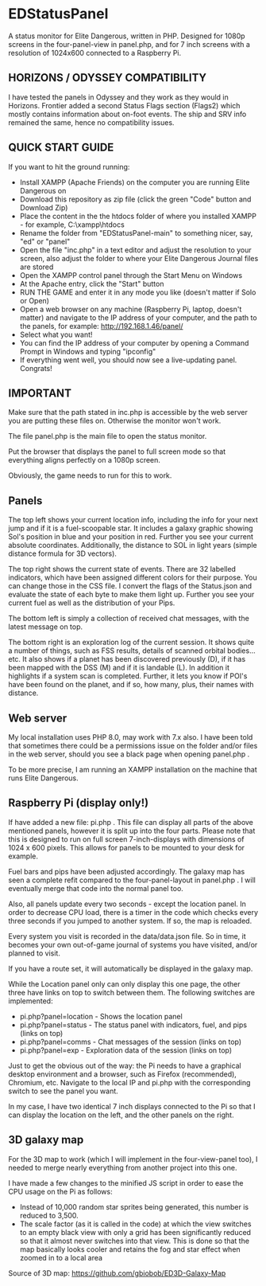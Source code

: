 # EDStatusPanel
 A status monitor for Elite Dangerous, written in PHP. Designed for 1080p screens in the four-panel-view in panel.php, and for 7 inch screens with a resolution of 1024x600 connected to a Raspberry Pi.

## HORIZONS / ODYSSEY COMPATIBILITY
I have tested the panels in Odyssey and they work as they would in Horizons. Frontier added a second Status Flags section (Flags2) which mostly contains information about on-foot events. The ship and SRV info remained the same, hence no compatibility issues.

## QUICK START GUIDE
If you want to hit the ground running:
- Install XAMPP (Apache Friends) on the computer you are running Elite Dangerous on
- Download this repository as zip file (click the green "Code" button and Download Zip)
- Place the content in the the htdocs folder of where you installed XAMPP - for example, C:\xampp\htdocs
- Rename the folder from "EDStatusPanel-main" to something nicer, say, "ed" or "panel"
- Open the file "inc.php" in a text editor and adjust the resolution to your screen, also adjust the folder to where your Elite Dangerous Journal files are stored
- Open the XAMPP control panel through the Start Menu on Windows
- At the Apache entry, click the "Start" button
- RUN THE GAME and enter it in any mode you like (doesn't matter if Solo or Open)
- Open a web browser on any machine (Raspberry Pi, laptop, doesn't matter) and navigate to the IP address of your computer, and the path to the panels, for example: http://192.168.1.46/panel/
- Select what you want!
- You can find the IP address of your computer by opening a Command Prompt in Windows and typing "ipconfig"
- If everything went well, you should now see a live-updating panel. Congrats!

## IMPORTANT
Make sure that the path stated in inc.php is accessible by the web server you are putting these files on. Otherwise the monitor won't work.

The file panel.php is the main file to open the status monitor.

Put the browser that displays the panel to full screen mode so that everything aligns perfectly on a 1080p screen.

Obviously, the game needs to run for this to work.

## Panels
The top left shows your current location info, including the info for your next jump and if it is a fuel-scoopable star. It includes a galaxy graphic showing Sol's position in blue and your position in red. Further you see your current absolute coordinates. Additionally, the distance to SOL in light years (simple distance formula for 3D vectors).

The top right shows the current state of events. There are 32 labelled indicators, which have been assigned different colors for their purpose. You can change those in the CSS file. I convert the flags of the Status.json and evaluate the state of each byte to make them light up. Further you see your current fuel as well as the distribution of your Pips.

The bottom left is simply a collection of received chat messages, with the latest message on top.

The bottom right is an exploration log of the current session. It shows quite a number of things, such as FSS results, details of scanned orbital bodies... etc. It also shows if a planet has been discovered previously (D), if it has been mapped with the DSS (M) and if it is landable (L). In addition it highlights if a system scan is completed. Further, it lets you know if POI's have been found on the planet, and if so, how many, plus, their names with distance.

## Web server
My local installation uses PHP 8.0, may work with 7.x also. I have been told that sometimes there could be a permissions issue on the folder and/or files in the web server, should you see a black page when opening panel.php .

To be more precise, I am running an XAMPP installation on the machine that runs Elite Dangerous.

## Raspberry Pi (display only!)
If have added a new file: pi.php . This file can display all parts of the above mentioned panels, however it is split up into the four parts. Please note that this is designed to run on full screen 7-inch-displays with dimensions of 1024 x 600 pixels. This allows for panels to be mounted to your desk for example.

Fuel bars and pips have been adjusted accordingly. The galaxy map has seen a complete refit compared to the four-panel-layout in panel.php . I will eventually merge that code into the normal panel too.

Also, all panels update every two seconds - except the location panel. In order to decrease CPU load, there is a timer in the code which checks every three seconds if you jumped to another system. If so, the map is reloaded.

Every system you visit is recorded in the data/data.json file. So in time, it becomes your own out-of-game journal of systems you have visited, and/or planned to visit.

If you have a route set, it will automatically be displayed in the galaxy map.

While the Location panel only can only display this one page, the other three have links on top to switch between them. The following switches are implemented:

- pi.php?panel=location - Shows the location panel
- pi.php?panel=status - The status panel with indicators, fuel, and pips (links on top)
- pi.php?panel=comms - Chat messages of the session (links on top)
- pi.php?panel=exp - Exploration data of the session (links on top)

Just to get the obvious out of the way: the Pi needs to have a graphical desktop environment and a browser, such as Firefox (recommended), Chromium, etc. Navigate to the local IP and pi.php with the corresponding switch to see the panel you want.

In my case, I have two identical 7 inch displays connected to the Pi so that I can display the location on the left, and the other panels on the right.

## 3D galaxy map
For the 3D map to work (which I will implement in the four-view-panel too), I needed to merge nearly everything from another project into this one.

I have made a few changes to the minified JS script in order to ease the CPU usage on the Pi as follows:
- Instead of 10,000 random star sprites being generated, this number is reduced to 3,500. 
- The scale factor (as it is called in the code) at which the view switches to an empty black view with only a grid has been significantly reduced so that it almost never switches into that view. This is done so that the map basically looks cooler and retains the fog and star effect when zoomed in to a local area

Source of 3D map: https://github.com/gbiobob/ED3D-Galaxy-Map